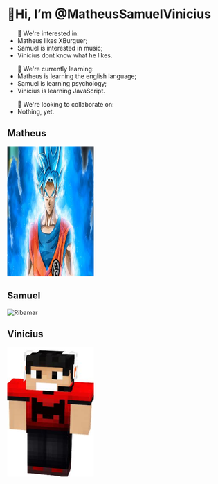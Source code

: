 <h1>👋Hi, I’m <strong>@MatheusSamuelVinicius</strong></h1>

<ul>👀 We're interested in:
   <li>Matheus likes XBurguer;</li>
   <li>Samuel is interested in music;</li>
   <li>Vinicius dont know what he likes.</li>
</ul>
<ul>🌱 We're currently learning:
   <li>Matheus is learning the english language;</li>
   <li>Samuel is learning psychology;</li>
   <li>Vinicius is learning JavaScript.</li>
</ul>
<ul>💞️ We're looking to collaborate on:
   <li>Nothing, yet.</li>
</ul>
<!---
MatheusSamuelVinicius/MatheusSamuelVinicius is a ✨ special ✨ repository because its `README.md` (this file) appears on your GitHub profile.
You can click the Preview link to take a look at your changes.
--->
<h2>Matheus</h2>
<img src="dragon.jpeg" width="200px" height="300px" alt="Dragon Ball">
<h2>Samuel</h2>
<img src="bolsoshelby.jpg" width="200px" height="300px" alt="Ribamar">
<h2>Vinicius</h2>
<img src="vinicius.jpeg" width="200px" height="300px" alt="Vinicius 13">
